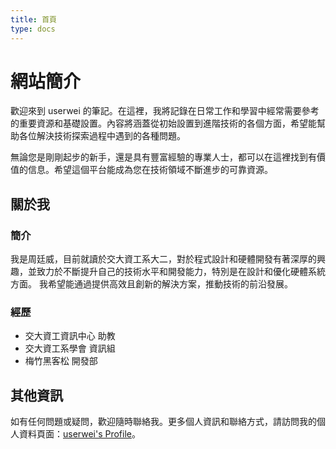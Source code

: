 ```yaml
---
title: 首頁
type: docs
---
```

# 網站簡介
歡迎來到 userwei 的筆記。在這裡，我將記錄在日常工作和學習中經常需要參考的重要資源和基礎設置。內容將涵蓋從初始設置到進階技術的各個方面，希望能幫助各位解決技術探索過程中遇到的各種問題。  
  
無論您是剛剛起步的新手，還是具有豐富經驗的專業人士，都可以在這裡找到有價值的信息。希望這個平台能成為您在技術領域不斷進步的可靠資源。

## 關於我
### 簡介
我是周廷威，目前就讀於交大資工系大二，對於程式設計和硬體開發有著深厚的興趣，並致力於不斷提升自己的技術水平和開發能力，特別是在設計和優化硬體系統方面。
我希望能通過提供高效且創新的解決方案，推動技術的前沿發展。

### 經歷
* 交大資工資訊中心 助教
* 交大資工系學會 資訊組
* 梅竹黑客松 開發部

## 其他資訊
如有任何問題或疑問，歡迎隨時聯絡我。更多個人資訊和聯絡方式，請訪問我的個人資料頁面：[userwei's Profile](https://profile.userwei.com/)。
